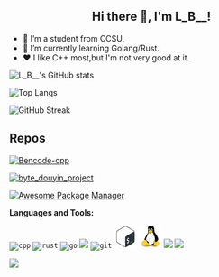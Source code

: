 
<h2 align="center">Hi there 👋, I'm L_B__!</h2>

- 🔭 I’m a student from CCSU.
- 🌱 I’m currently learning Golang/Rust.
- ❤️ I like C++ most,but I'm not very good at it.


![L_B__'s GitHub stats](https://github-readme-stats.vercel.app/api?username=ACking-you&show_icons=true)


![Top Langs](https://github-readme-stats.vercel.app/api/top-langs/?username=ACking-you&layout=compact)

![GitHub Streak](https://github-readme-streak-stats.herokuapp.com?user=ACking-you&hide_border=true)


## Repos

[![Bencode-cpp](https://github-readme-stats.vercel.app/api/pin/?username=ACking-you&repo=bencode-cpp&show_owner=true)](https://github.com/ACking-you/bencode-cpp)

[![byte_douyin_project](https://github-readme-stats.vercel.app/api/pin/?username=ACking-you&repo=byte_douyin_project&show_owner=true)](https://github.com/ACking-you/byte_douyin_project)

[![Awesome Package Manager](https://github-readme-stats.vercel.app/api/pin/?username=ACKing-you&repo=my_tiny_stl&show_owner=true)](https://github.com/ACking-you/my_tiny_stl)



**Languages and Tools:**  


<code><img src="https://isocpp.org/files/img/cpp_logo.png" alt="cpp" width="35" height="40"/></code>
<code><img src="https://www.rust-lang.org/static/images/rust-logo-blk.svg" alt="rust" width="40" height="40"/></code>
<code><img src="https://golang.google.cn/favicon.ico" alt="go" width="40" height="40"/></code>
<code><img height="40" src="https://raw.githubusercontent.com/shinokada/shinokada/master/assets/python.png"></code>
<code><img src="https://www.vectorlogo.zone/logos/git-scm/git-scm-icon.svg" alt="git" width="40" height="40"/></code>
<code><img src="https://raw.githubusercontent.com/devicons/devicon/master/icons/bash/bash-original.svg" alt="bash" width="40" height="40"/></code>
<code><img src="https://raw.githubusercontent.com/devicons/devicon/master/icons/linux/linux-original.svg" alt="linux" width="40" height="40"/></code>
<code><img height="40" src="https://raw.githubusercontent.com/shinokada/shinokada/master/assets/visual-studio-code.png"></code>
<code><img height="40" src="https://raw.githubusercontent.com/shinokada/shinokada/master/assets/vim.png"></code>  

![](https://komarev.com/ghpvc/?username=ACking-you)
